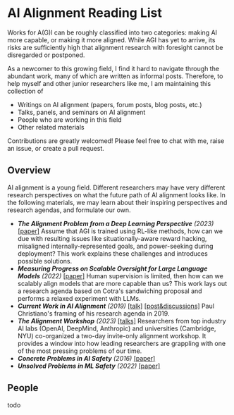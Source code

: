 # AI Alignment Reading List

Works for A(G)I can be roughly classified into two categories: making AI more capable, or making it more aligned. While AGI has yet to arrive, its risks are sufficiently high that alignment research with foresight cannot be disregarded or postponed.

As a newcomer to this growing field, I find it hard to navigate through the abundant work, many of which are written as informal posts. Therefore, to help myself and other junior researchers like me, I am maintaining this collection of 

- Writings on AI alignment (papers, forum posts, blog posts, etc.)
- Talks, panels, and seminars on AI alignment
- People who are working in this field
- Other related materials

Contributions are greatly welcomed! Please feel free to chat with me, raise an issue, or create a pull request.

## Overview

AI alignment is a young field. Different researchers may have very different research perspectives on what the future path of AI alignment looks like. In the following materials, we may learn about their inspiring perspectives and research agendas, and formulate our own.

- ***The Alignment Problem from a Deep Learning Perspective** (2023)* [[paper]](https://arxiv.org/abs/2209.00626) Assume that AGI is trained using RL-like methods, how can we due with resulting issues like situationally-aware reward hacking, misaligned internally-represented goals, and power-seeking during deployment? This work explains these challenges and introduces possible solutions.
- ***Measuring Progress on Scalable Oversight for Large Language Models** (2022)* [[paper]](https://arxiv.org/abs/2211.03540) Human supervision is limited, then how can we scalably align models that are more capable than us? This work lays out a research agenda based on Cotra's sandwiching proposal and performs a relaxed experiment with LLMs.
- ***Current Work in AI Alignment** (2019)* [[talk]](https://www.youtube.com/watch?v=-vsYtevJ2bc) [[post&discussions]](https://forum.effectivealtruism.org/posts/63stBTw3WAW6k45dY/paul-christiano-current-work-in-ai-alignment) Paul Christiano's framing of his research agenda in 2019.
- ***The Alignment Workshop** (2023)* [[talks]](https://www.alignment-workshop.com) Researchers from top industry AI labs (OpenAI, DeepMind, Anthropic) and universities (Cambridge, NYU) co-organized a two-day invite-only alignment workshop. It provides a window into how leading researchers are grappling with one of the most pressing problems of our time.
- ***Concrete Problems in AI Safety** (2016)* [[paper]](https://arxiv.org/abs/1606.06565)
- ***Unsolved Problems in ML Safety** (2022)* [[paper]](https://arxiv.org/abs/2109.13916)

## People

todo
